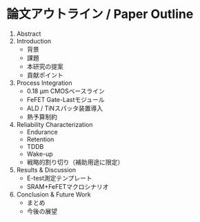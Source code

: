 # 論文アウトライン / Paper Outline

1. Abstract
2. Introduction
   - 背景
   - 課題
   - 本研究の提案
   - 貢献ポイント
3. Process Integration
   - 0.18 µm CMOSベースライン
   - FeFET Gate-Lastモジュール
   - ALD / TiNスパッタ装置導入
   - 熱予算制約
4. Reliability Characterization
   - Endurance
   - Retention
   - TDDB
   - Wake-up
   - 戦略的割り切り（補助用途に限定）
5. Results & Discussion
   - E-test測定テンプレート
   - SRAM+FeFETマクロシナリオ
6. Conclusion & Future Work
   - まとめ
   - 今後の展望
